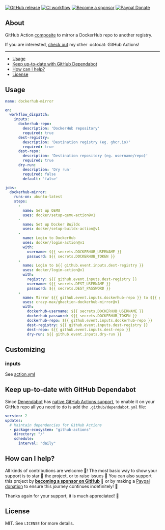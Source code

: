 [![GitHub release](https://img.shields.io/github/release/crazy-max/ghaction-dockerhub-mirror.svg?style=flat-square)](https://github.com/crazy-max/ghaction-dockerhub-mirror/releases/latest)
[![CI workflow](https://img.shields.io/github/workflow/status/crazy-max/ghaction-dockerhub-mirror/ci?label=ci&logo=github&style=flat-square)](https://github.com/crazy-max/ghaction-dockerhub-mirror/actions?workflow=test)
[![Become a sponsor](https://img.shields.io/badge/sponsor-crazy--max-181717.svg?logo=github&style=flat-square)](https://github.com/sponsors/crazy-max)
[![Paypal Donate](https://img.shields.io/badge/donate-paypal-00457c.svg?logo=paypal&style=flat-square)](https://www.paypal.me/crazyws)

## About

GitHub Action [composite](https://docs.github.com/en/actions/creating-actions/creating-a-composite-run-steps-action)
to mirror a DockerHub repo to another registry.

If you are interested, [check out](https://git.io/Je09Y) my other :octocat: GitHub Actions!

___

* [Usage](#usage)
* [Keep up-to-date with GitHub Dependabot](#keep-up-to-date-with-github-dependabot)
* [How can I help?](#how-can-i-help)
* [License](#license)

## Usage

```yaml
name: dockerhub-mirror

on:
  workflow_dispatch:
    inputs:
      dockerhub-repo:
        description: 'DockerHub repository'
        required: true
      dest-registry:
        description: 'Destination registry (eg. ghcr.io)'
        required: true
      dest-repo:
        description: 'Destination repository (eg. username/repo)'
        required: true
      dry-run:
        description: 'Dry run'
        required: false
        default: 'false'

jobs:
  dockerhub-mirror:
    runs-on: ubuntu-latest
    steps:
      -
        name: Set up QEMU
        uses: docker/setup-qemu-action@v1
      -
        name: Set up Docker Buildx
        uses: docker/setup-buildx-action@v1
      -
        name: Login to DockerHub
        uses: docker/login-action@v1
        with:
          username: ${{ secrets.DOCKERHUB_USERNAME }}
          password: ${{ secrets.DOCKERHUB_TOKEN }}
      -
        name: Login to ${{ github.event.inputs.dest-registry }}
        uses: docker/login-action@v1
        with:
          registry: ${{ github.event.inputs.dest-registry }}
          username: ${{ secrets.DEST_USERNAME }}
          password: ${{ secrets.DEST_PASSWORD }}
      -
        name: Mirror ${{ github.event.inputs.dockerhub-repo }} to ${{ github.event.inputs.dest-registry }}/${{ github.event.inputs.dest-repo }}
        uses: crazy-max/ghaction-dockerhub-mirror@v1
        with:
          dockerhub-username: ${{ secrets.DOCKERHUB_USERNAME }}
          dockerhub-password: ${{ secrets.DOCKERHUB_TOKEN }}
          dockerhub-repo: ${{ github.event.inputs.dockerhub-repo }}
          dest-registry: ${{ github.event.inputs.dest-registry }}
          dest-repo: ${{ github.event.inputs.dest-repo }}
          dry-run: ${{ github.event.inputs.dry-run }}
```

## Customizing

### inputs

See [action.yml](action.yml)

## Keep up-to-date with GitHub Dependabot

Since [Dependabot](https://docs.github.com/en/github/administering-a-repository/keeping-your-actions-up-to-date-with-github-dependabot)
has [native GitHub Actions support](https://docs.github.com/en/github/administering-a-repository/configuration-options-for-dependency-updates#package-ecosystem),
to enable it on your GitHub repo all you need to do is add the `.github/dependabot.yml` file:

```yaml
version: 2
updates:
  # Maintain dependencies for GitHub Actions
  - package-ecosystem: "github-actions"
    directory: "/"
    schedule:
      interval: "daily"
```

## How can I help?

All kinds of contributions are welcome :raised_hands:! The most basic way to show your support is to star :star2: the project, or to raise issues :speech_balloon: You can also support this project by [**becoming a sponsor on GitHub**](https://github.com/sponsors/crazy-max) :clap: or by making a [Paypal donation](https://www.paypal.me/crazyws) to ensure this journey continues indefinitely! :rocket:

Thanks again for your support, it is much appreciated! :pray:

## License

MIT. See `LICENSE` for more details.
